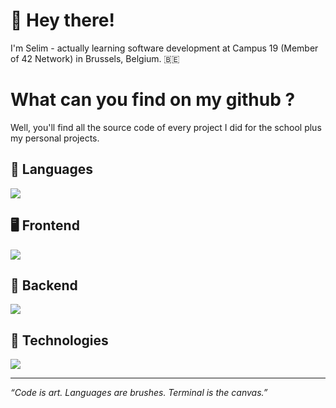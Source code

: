 # 👋 Hey there!

I'm Selim - actually learning software development at Campus 19 (Member of 42 Network) in Brussels, Belgium. 🇧🇪

# What can you find on my github ?

Well, you'll find all the source code of every project I did for the school plus my personal projects.

## 🧬 Languages

[![](https://skillicons.dev/icons?i=bash,c,cpp,go,java,python,javascript,typescript,html,css)](https://skillicons.dev)

## 🖥 Frontend

[![](https://skillicons.dev/icons?i=react,vite,remix,next,tailwindcss,webpack)](https://skillicons.dev)

## 💾 Backend

[![](https://skillicons.dev/icons?i=django,spring,express,postgresql,prisma,redis)](https://skillicons.dev)

## 🫆 Technologies

[![](https://skillicons.dev/icons?i=apple,debian,kali,nodejs,npm,nginx,git,github,docker,aws,vscode)](https://skillicons.dev)

---

*“Code is art. Languages are brushes. Terminal is the canvas.”*
